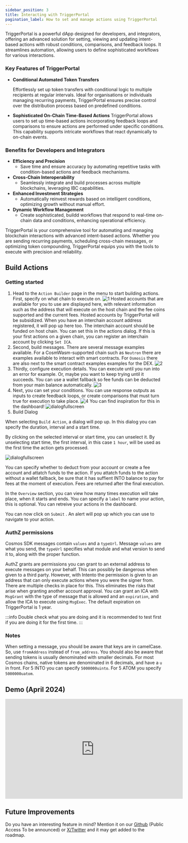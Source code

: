 ```yaml
---
sidebar_position: 3
title: Interacting with TriggerPortal
pagination_label: How to set and manage actions using TriggerPortal
---
```


TriggerPortal is a powerful dApp designed for developers, and integrators, offering an advanced solution for setting, viewing and updating intent-based actions with robust conditions, comparisons, and feedback loops. It streamlines automation, allowing users to define sophisticated workflows for various interactions.

### Key Features of TriggerPortal

- **Conditional Automated Token Transfers**

  Effortlessly set up token transfers with conditional logic to multiple recipients at regular intervals. Ideal for organisations or individuals managing recurring payments, TriggerPortal ensures precise control over the distribution process based on predefined conditions.

- **Sophisticated On-Chain Time-Based Actions**
  TriggerPortal allows users to set up time-based actions incorporating feedback loops and comparisons to ensure actions are performed under specific conditions. This capability supports intricate workflows that react dynamically to on-chain events.

### Benefits for Developers and Integrators

- **Efficiency and Precision**
  - Save time and ensure accuracy by automating repetitive tasks with condition-based actions and feedback mechanisms.
- **Cross-Chain Interoperability**
  - Seamlessly integrate and build processes across multiple blockchains, leveraging IBC capabilities.
- **Enhanced Investment Strategies**
  - Automatically reinvest rewards based on intelligent conditions, optimizing growth without manual effort.
- **Dynamic Workflow Management**
  - Create sophisticated, buildd workflows that respond to real-time on-chain data and conditions, enhancing operational efficiency.

TriggerPortal is your comprehensive tool for automating and managing blockchain interactions with advanced intent-based actions. Whether you are sending recurring payments, scheduling cross-chain messages, or optimizing token compounding, TriggerPortal equips you with the tools to execute with precision and reliability.

## Build Actions

### Getting started

1. Head to the `Action Builder` page in the menu to start building actions.
   First, specify on what chain to execute on.
   ![1](@site/docs/images/triggerportal/build/1.png)
   Hosted accounts that are available for you to use are displayed here, with relevant information such as the address that will execute on the host chain and the fee coins supported and the current fees. Hosted accounts by TriggerPortal will be subsidized.
   When you have an interchain account address registered, it will pop up here too. The interchain account should be funded on host chain. You can set this in the actions dialog.
   If this is your first actions on a given chain, you can register an interchain account by clicking `Set ICA`.
2. Second, build messages.
   There are several message examples available. For a CosmWasm-supported chain such as `Neutron` there are examples available to interact with smart contracts. For `Osmosis` there are also next to the smart contract examples examples for the DEX.
   ![2](@site/docs/images/triggerportal/build/2.png)
3. Thirdly, configure execution details. You can execute until you run into an error for example. Or, maybe you want to keep trying until it succeeds. You can use a wallet fallback so fee funds can be deducted from your main balance automatically.
   ![3](@site/docs/images/triggerportal/build/3.png)
4. Next, you can set your conditions. You can use response outputs as inputs to create feedback loops, or create comparisons that must turn true for execution to take place.
   ![4](@site/docs/images/triggerportal/build/4.png)
   You can find inspiration for this in the dashboard!
   ![dialogfullscreen](@site/docs/images/triggerportal/build/Copy.png)
5. Build Dialog

When selecting `Build Action`, a dialog will pop up. In this dialog you can specify the duration, interval and a start time.

By clicking on the selected interval or start time, you can unselect it. By unselecting start time, the first interval, in this case `1 hour`, will be used as the first time the action gets processed.

![dialogfullscreen](@site/docs/images/triggerportal/build/dialogfullscreen.png)

You can specify whether to deduct from your account or create a fee account and attatch funds to the action. If you attatch funds to the action without a wallet fallback, be sure that it has suffient INTO balance to pay for fees at the moment of execution. Fees are returned after the final execution.

In the `Overview` section, you can view how many times execution will take place, when it starts and ends. You can specify a `label` to name your action, this is optional. You can retreive your actions in the dashboard.

You can now click on `Submit` . An alert will pop up which you can use to navigate to your action.

### AuthZ permissions

Cosmos SDK messages contain `values` and a `typeUrl`. Message `values` are what you send, the `typeUrl` specifies what module and what version to send it to, along with the proper function.

AuthZ grants are permissions you can grant to an external address to execute messages on your behalf. This can possibly be dangerous when given to a third party. However, with Intento the permission is given to an address that can only execute actions where you were the signer from. There are multiple checks in place for this. This eliminates the risks that arise when granting another account approval. You can grant an ICA with `MsgGrant` with the type of message that is allowed and an `expiration`, and allow the ICA to execute using `MsgExec`. The default expiration on TriggerPortal is 1 year.

:::info Double check what you are doing and it is recommended to test first if you are doing it for the first time.
:::

### Notes

When setting a message, you should be aware that keys are in camelCase. So, use `fromAddress` instead of `from_address`. You should also be aware that sending tokens is usually denominated with smaller decimals. For most Cosmos chains, native tokens are denominated in 6 decimals, and have a `u` in front. For 5 INTO you can specify `5000000uinto`. For 5 ATOM you specify `5000000uatom`.

<!-- ## Autocompound Staking Rewards

You can stake INTO tokens to secure the network and earn staking rewards. Staking rewards can be compounded to earn additonal tokens.
Autocompound is a feature that automatically restakes earned rewards back to the validator, compounding earnings over time.

![autocompound](@site/docs/images/triggerportal/build/autocompound.png)

There are several terms used in autocompounding staked tokens.

`Nominal APR` refers to the annual percentage rate that doesn't take into account compounding interest. It's the simple staking reward rate over the course of a year.

`RealTime APR` refers to the annual percentage rate that is calculated and updated in real-time base based on the current block time.

`APY` stands for Annual Percentage Yield and represents the effective annual rate of return of staked INTO tokens that is compounded over the course of a year. In the case of Weekly Compound APY, the rewards are calculated and added to the staking balance every week.

Using the actions dialog you can specify the interval of the autocompound. Your strategy should take into account execution fees which are estimated under `Execution Settings`. -->

## Demo (April 2024)

<iframe width="560" height="315" src="https://www.youtube.com/embed/z5hG0GsD_tg?si=oTdi9EgmlEQCqtsR" title="YouTube video player" frameborder="0" allow="accelerometer; autoplay; clipboard-write; encrypted-media; gyroscope; picture-in-picture; web-share" referrerpolicy="strict-origin-when-cross-origin" allowfullscreen></iframe>

## Future Improvements

Do you have an interesting feature in mind? Mention it on our [Github](https://github.com/trstlabs/triggerportal-frontend) (Public Access To be announced) or [X/Twitter](https://twitter.com/intentozone) and it may get added to the roadmap.
